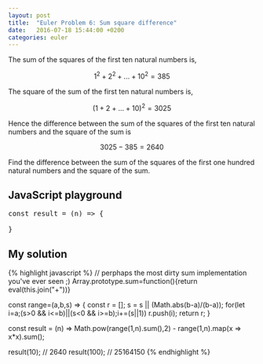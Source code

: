 ```yaml
---
layout: post
title:  "Euler Problem 6: Sum square difference"
date:   2016-07-18 15:44:00 +0200
categories: euler
---
```

The sum of the squares of the first ten natural numbers is,

$$1^2+2^2+...+10^2=385$$

The square of the sum of the first ten natural numbers is,

$$(1+2+...+10)^2=3025$$

Hence the difference between the sum of the squares of the first ten natural numbers and the square of the sum is 

$$3025 − 385 = 2640$$

Find the difference between the sum of the squares of the first one hundred natural numbers and the square of the sum.

## JavaScript playground

<pre class="edit">
const result = (n) => {

}
</pre>

## My solution
<div class="spoiler">
{% highlight javascript %}
// perphaps the most dirty sum implementation you've ever seen ;)
Array.prototype.sum=function(){return eval(this.join("+"))}

const range=(a,b,s) => {
    const r = [];
    s = s || (Math.abs(b-a)/(b-a));
    for(let i=a;(s>0 && i<=b)||(s<0 && i>=b);i+=(s||1)) r.push(i);
    return r;
}

const result = (n) => Math.pow(range(1,n).sum(),2) - range(1,n).map(x => x*x).sum();

result(10);  // 2640
result(100); // 25164150
{% endhighlight %}
</div>